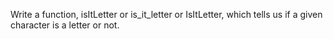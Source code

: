 Write a function, isItLetter or is_it_letter or IsItLetter, which tells us if a given character is a letter or not. 